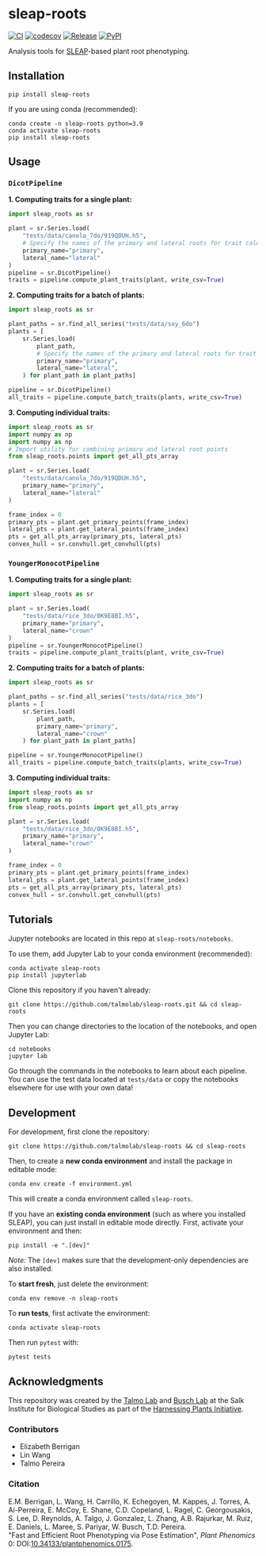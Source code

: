 # sleap-roots

[![CI](https://github.com/talmolab/sleap-roots/actions/workflows/ci.yml/badge.svg)](https://github.com/talmolab/sleap-roots/actions/workflows/ci.yml)
[![codecov](https://codecov.io/gh/talmolab/sleap-roots/branch/main/graph/badge.svg)](https://codecov.io/gh/talmolab/sleap-roots)
[![Release](https://img.shields.io/github/v/release/talmolab/sleap-roots?label=Latest)](https://github.com/talmolab/sleap-roots/releases/)
[![PyPI](https://img.shields.io/pypi/v/sleap-roots?label=PyPI)](https://pypi.org/project/sleap-roots)

Analysis tools for [SLEAP](https://sleap.ai)-based plant root phenotyping.

## Installation
```
pip install sleap-roots
```

If you are using conda (recommended):
```
conda create -n sleap-roots python=3.9
conda activate sleap-roots
pip install sleap-roots
```

## Usage

### `DicotPipeline`

**1. Computing traits for a single plant:**

```py
import sleap_roots as sr

plant = sr.Series.load(
    "tests/data/canola_7do/919QDUH.h5",
    # Specify the names of the primary and lateral roots for trait calculation
    primary_name="primary",
    lateral_name="lateral"
)
pipeline = sr.DicotPipeline()
traits = pipeline.compute_plant_traits(plant, write_csv=True)
```

**2. Computing traits for a batch of plants:**

```py
import sleap_roots as sr

plant_paths = sr.find_all_series("tests/data/soy_6do")
plants = [
    sr.Series.load(
        plant_path,
        # Specify the names of the primary and lateral roots for trait calculation
        primary_name="primary",
        lateral_name="lateral",
    ) for plant_path in plant_paths]

pipeline = sr.DicotPipeline()
all_traits = pipeline.compute_batch_traits(plants, write_csv=True)
```

**3. Computing individual traits:**

```py
import sleap_roots as sr
import numpy as np
import numpy as np
# Import utility for combining primary and lateral root points
from sleap_roots.points import get_all_pts_array

plant = sr.Series.load(
    "tests/data/canola_7do/919QDUH.h5",
    primary_name="primary",
    lateral_name="lateral"
)

frame_index = 0
primary_pts = plant.get_primary_points(frame_index)
lateral_pts = plant.get_lateral_points(frame_index)
pts = get_all_pts_array(primary_pts, lateral_pts)
convex_hull = sr.convhull.get_convhull(pts)
```

### `YoungerMonocotPipeline`

**1. Computing traits for a single plant:**

```py
import sleap_roots as sr

plant = sr.Series.load(
    "tests/data/rice_3do/0K9E8BI.h5",
    primary_name="primary",
    lateral_name="crown"
)
pipeline = sr.YoungerMonocotPipeline()
traits = pipeline.compute_plant_traits(plant, write_csv=True)
```

**2. Computing traits for a batch of plants:**

```py
import sleap_roots as sr

plant_paths = sr.find_all_series("tests/data/rice_3do")
plants = [
    sr.Series.load(
        plant_path,
        primary_name="primary",
        lateral_name="crown"
    ) for plant_path in plant_paths]

pipeline = sr.YoungerMonocotPipeline()
all_traits = pipeline.compute_batch_traits(plants, write_csv=True)
```

**3. Computing individual traits:**

```py
import sleap_roots as sr
import numpy as np
from sleap_roots.points import get_all_pts_array

plant = sr.Series.load(
    "tests/data/rice_3do/0K9E8BI.h5",
    primary_name="primary",
    lateral_name="crown"
)

frame_index = 0
primary_pts = plant.get_primary_points(frame_index)
lateral_pts = plant.get_lateral_points(frame_index)
pts = get_all_pts_array(primary_pts, lateral_pts)
convex_hull = sr.convhull.get_convhull(pts)
```

## Tutorials
Jupyter notebooks are located in this repo at `sleap-roots/notebooks`.

To use them, add Jupyter Lab to your conda environment (recommended):

```
conda activate sleap-roots
pip install jupyterlab
```
Clone this repository if you haven't already:

```
git clone https://github.com/talmolab/sleap-roots.git && cd sleap-roots
```

Then you can change directories to the location of the notebooks, and open Jupyter Lab:

```
cd notebooks
jupyter lab
```

Go through the commands in the notebooks to learn about each pipeline. 
You can use the test data located at `tests/data` or copy the notebooks elsewhere for use with your own data!


## Development
For development, first clone the repository:
```
git clone https://github.com/talmolab/sleap-roots && cd sleap-roots
```

Then, to create a **new conda environment** and install the package in editable mode:
```
conda env create -f environment.yml
```
This will create a conda environment called `sleap-roots`.

If you have an **existing conda environment** (such as where you installed SLEAP), you
can just install in editable mode directly. First, activate your environment and then:
```
pip install -e ".[dev]"
```
*Note:* The `[dev]` makes sure that the development-only dependencies are also
installed.

To **start fresh**, just delete the environment:
```
conda env remove -n sleap-roots
```

To **run tests**, first activate the environment:
```
conda activate sleap-roots
```
Then run `pytest` with:
```
pytest tests
```

## Acknowledgments

This repository was created by the [Talmo Lab](https://talmolab.org) and [Busch Lab](https://busch.salk.edu) at the Salk Institute for Biological Studies as part of the [Harnessing Plants Initiative](https://www.salk.edu/harnessing-plants-initiative/).

### Contributors

- Elizabeth Berrigan
- Lin Wang
- Talmo Pereira

### Citation

E.M. Berrigan, L. Wang, H. Carrillo, K. Echegoyen, M. Kappes, J. Torres, A. Ai-Perreira, E. McCoy, E. Shane, C.D. Copeland, L. Ragel, 
C. Georgousakis, S. Lee, D. Reynolds, A. Talgo, J. Gonzalez, L. Zhang, A.B. Rajurkar, M. Ruiz, E. Daniels, L. Maree, S. Pariyar, W. Busch, T.D. Pereira.  
"Fast and Efficient Root Phenotyping via Pose Estimation", *Plant Phenomics* 0: DOI:[10.34133/plantphenomics.0175](https://doi.org/10.34133/plantphenomics.0175).
